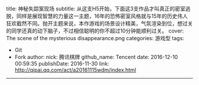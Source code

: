 title: 神秘失踪案现场
subtitle: 从这支H5开始，下面这3支作品才叫真正的密室逃脱，同样是展现智慧的力量这一主题，16年的恐怖密室风格就与15年的历史伟人狂欢截然不同。抛开主题来说，本作游戏的场景设计精美，气氛渲染到位，想过关的同学还真的动下脑子，不过相信聪明的你不超过10分钟能顺利过关。
cover: The scene of the mysterious disappearance.png
categories: 游戏型
tags:
  - Git
  - Fork
author:
  nick: 腾讯棋牌
  github_name: Tencent
date: 2016-12-10 00:59:35
publishDate: 2016-11-30
link: http://qipai.qq.com/act/a20161115wdm/index.html
---

<!-- more -->
